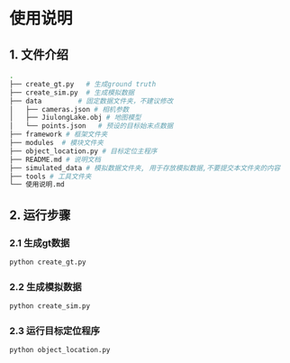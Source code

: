 # 使用说明
## 1. 文件介绍
```bash
.
├── create_gt.py   # 生成ground truth
├── create_sim.py  # 生成模拟数据
├── data         # 固定数据文件夹，不建议修改
│   ├── cameras.json # 相机参数 
│   ├── JiulongLake.obj # 地图模型
│   └── points.json   # 预设的目标始末点数据
├── framework # 框架文件夹
├── modules  # 模块文件夹
├── object_location.py # 目标定位主程序
├── README.md # 说明文档
├── simulated_data # 模拟数据文件夹, 用于存放模拟数据,不要提交本文件夹的内容
├── tools # 工具文件夹
└── 使用说明.md
```
## 2. 运行步骤
### 2.1 生成gt数据
```bash
python create_gt.py 
```
### 2.2 生成模拟数据
```bash
python create_sim.py
```
### 2.3 运行目标定位程序
```bash
python object_location.py
```
